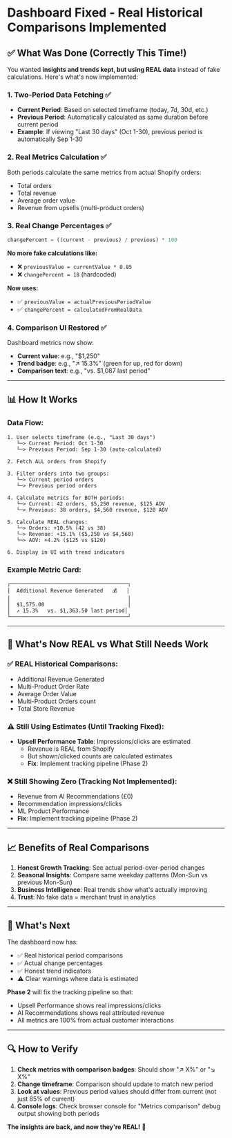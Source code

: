 # Dashboard Fixed - Real Historical Comparisons Implemented

## ✅ What Was Done (Correctly This Time!)

You wanted **insights and trends kept, but using REAL data** instead of fake calculations. Here's what's now implemented:

### 1. **Two-Period Data Fetching** ✅
- **Current Period**: Based on selected timeframe (today, 7d, 30d, etc.)
- **Previous Period**: Automatically calculated as same duration before current period
- **Example**: If viewing "Last 30 days" (Oct 1-30), previous period is automatically Sep 1-30

### 2. **Real Metrics Calculation** ✅
Both periods calculate the same metrics from actual Shopify orders:
- Total orders
- Total revenue
- Average order value
- Revenue from upsells (multi-product orders)

### 3. **Real Change Percentages** ✅
```typescript
changePercent = ((current - previous) / previous) * 100
```

**No more fake calculations like:**
- ❌ `previousValue = currentValue * 0.85` 
- ❌ `changePercent = 18` (hardcoded)

**Now uses:**
- ✅ `previousValue = actualPreviousPeriodValue`
- ✅ `changePercent = calculatedFromRealData`

### 4. **Comparison UI Restored** ✅
Dashboard metrics now show:
- **Current value**: e.g., "$1,250"
- **Trend badge**: e.g., "↗ 15.3%" (green for up, red for down)
- **Comparison text**: e.g., "vs. $1,087 last period"

---

## 📊 How It Works

### Data Flow:
```
1. User selects timeframe (e.g., "Last 30 days")
   └─> Current Period: Oct 1-30
   └─> Previous Period: Sep 1-30 (auto-calculated)

2. Fetch ALL orders from Shopify

3. Filter orders into two groups:
   └─> Current period orders
   └─> Previous period orders

4. Calculate metrics for BOTH periods:
   └─> Current: 42 orders, $5,250 revenue, $125 AOV
   └─> Previous: 38 orders, $4,560 revenue, $120 AOV

5. Calculate REAL changes:
   └─> Orders: +10.5% (42 vs 38)
   └─> Revenue: +15.1% ($5,250 vs $4,560)
   └─> AOV: +4.2% ($125 vs $120)

6. Display in UI with trend indicators
```

### Example Metric Card:
```
┌──────────────────────────────────────┐
│  Additional Revenue Generated   💰   │
│                                      │
│  $1,575.00                           │
│  ↗ 15.3%   vs. $1,363.50 last period│
└──────────────────────────────────────┘
```

---

## 🎯 What's Now REAL vs What Still Needs Work

### ✅ REAL Historical Comparisons:
- Additional Revenue Generated
- Multi-Product Order Rate
- Average Order Value
- Multi-Product Orders count
- Total Store Revenue

### ⚠️ Still Using Estimates (Until Tracking Fixed):
- **Upsell Performance Table**: Impressions/clicks are estimated
  - Revenue is REAL from Shopify
  - But shown/clicked counts are calculated estimates
  - **Fix**: Implement tracking pipeline (Phase 2)

### ❌ Still Showing Zero (Tracking Not Implemented):
- Revenue from AI Recommendations (£0)
- Recommendation impressions/clicks
- ML Product Performance
- **Fix**: Implement tracking pipeline (Phase 2)

---

## 📈 Benefits of Real Comparisons

1. **Honest Growth Tracking**: See actual period-over-period changes
2. **Seasonal Insights**: Compare same weekday patterns (Mon-Sun vs previous Mon-Sun)
3. **Business Intelligence**: Real trends show what's actually improving
4. **Trust**: No fake data = merchant trust in analytics

---

## 🚀 What's Next

The dashboard now has:
- ✅ Real historical period comparisons
- ✅ Actual change percentages
- ✅ Honest trend indicators
- ⚠️ Clear warnings where data is estimated

**Phase 2** will fix the tracking pipeline so that:
- Upsell Performance shows real impressions/clicks
- AI Recommendations shows real attributed revenue
- All metrics are 100% from actual customer interactions

---

## 🔍 How to Verify

1. **Check metrics with comparison badges**: Should show "↗ X%" or "↘ X%"
2. **Change timeframe**: Comparison should update to match new period
3. **Look at values**: Previous period values should differ from current (not just 85% of current)
4. **Console logs**: Check browser console for "Metrics comparison" debug output showing both periods

**The insights are back, and now they're REAL!** 🎉
